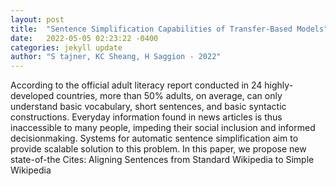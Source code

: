 ```yaml
---
layout: post
title:  "Sentence Simplification Capabilities of Transfer-Based Models"
date:   2022-05-05 02:23:22 -0400
categories: jekyll update
author: "S tajner, KC Sheang, H Saggion - 2022"
---
```

According to the official adult literacy report conducted in 24 highly-developed countries, more than 50% adults, on average, can only understand basic vocabulary, short sentences, and basic syntactic constructions. Everyday information found in news articles is thus inaccessible to many people, impeding their social inclusion and informed decisionmaking. Systems for automatic sentence simplification aim to provide scalable solution to this problem. In this paper, we propose new state-of-the Cites: Aligning Sentences from Standard Wikipedia to Simple Wikipedia